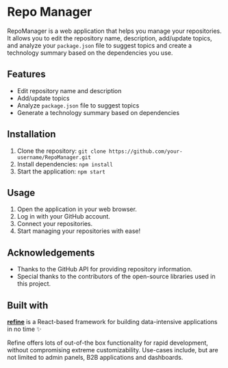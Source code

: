 # Repo Manager

RepoManager is a web application that helps you manage your repositories. It allows you to edit the repository name, description, add/update topics, and analyze your `package.json` file to suggest topics and create a technology summary based on the dependencies you use.

## Features
- Edit repository name and description
- Add/update topics
- Analyze `package.json` file to suggest topics
- Generate a technology summary based on dependencies

## Installation
1. Clone the repository: `git clone https://github.com/your-username/RepoManager.git`
2. Install dependencies: `npm install`
3. Start the application: `npm start`

## Usage
1. Open the application in your web browser.
2. Log in with your GitHub account.
3. Connect your repositories.
4. Start managing your repositories with ease!

## Acknowledgements
- Thanks to the GitHub API for providing repository information.
- Special thanks to the contributors of the open-source libraries used in this project.

## Built with
[**refine**](https://github.com/refinedev/refine) is a React-based framework for building data-intensive applications in no time ✨

Refine offers lots of out-of-the box functionality for rapid development, without compromising extreme customizability. Use-cases include, but are not limited to admin panels, B2B applications and dashboards.




